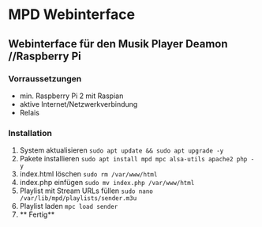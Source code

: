 # MPD Webinterface

## Webinterface für den Musik Player Deamon //Raspberry Pi

### Vorraussetzungen

- min. Raspberry Pi 2 mit Raspian
- aktive Internet/Netzwerkverbindung
- Relais 

### Installation



1. System aktualisieren `sudo apt update && sudo apt upgrade -y`
2. Pakete installieren `sudo apt install mpd mpc alsa-utils apache2 php -y`
3. index.html löschen `sudo rm /var/www/html`
4. index.php einfügen `sudo mv index.php /var/www/html`
5. Playlist mit Stream URLs füllen `sudo nano /var/lib/mpd/playlists/sender.m3u`
6. Playlist laden `mpc load sender` 
7. ** Fertig**
